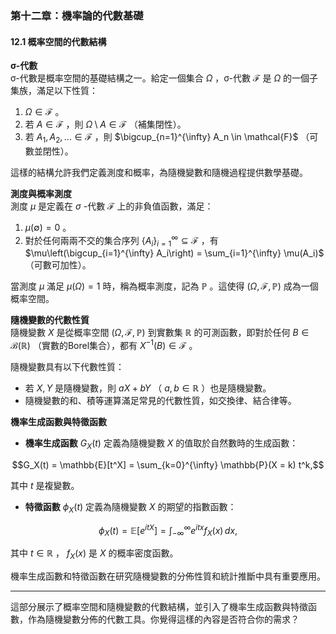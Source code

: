 ### 第十二章：機率論的代數基礎

#### 12.1 概率空間的代數結構

**σ-代數**  
σ-代數是概率空間的基礎結構之一。給定一個集合  $`\Omega`$ ，σ-代數  $`\mathcal{F}`$  是  $`\Omega`$  的一個子集族，滿足以下性質：
1.  $`\Omega \in \mathcal{F}`$ 。
2. 若  $`A \in \mathcal{F}`$ ，則  $`\Omega \setminus A \in \mathcal{F}`$ （補集閉性）。
3. 若  $`A_1, A_2, \ldots \in \mathcal{F}`$ ，則  $`\bigcup_{n=1}^{\infty} A_n \in \mathcal{F}`$ （可數並閉性）。

這樣的結構允許我們定義測度和概率，為隨機變數和隨機過程提供數學基礎。

**測度與概率測度**  
測度  $`\mu`$  是定義在  $`\sigma`$ -代數  $`\mathcal{F}`$  上的非負值函數，滿足：
1.  $`\mu(\emptyset) = 0`$ 。
2. 對於任何兩兩不交的集合序列  $`\{A_i\}_{i=1}^{\infty} \subseteq \mathcal{F}`$ ，有  $`\mu\left(\bigcup_{i=1}^{\infty} A_i\right) = \sum_{i=1}^{\infty} \mu(A_i)`$ （可數可加性）。

當測度  $`\mu`$  滿足  $`\mu(\Omega) = 1`$  時，稱為概率測度，記為  $`\mathbb{P}`$ 。這使得  $`(\Omega, \mathcal{F}, \mathbb{P})`$  成為一個概率空間。

**隨機變數的代數性質**  
隨機變數  $`X`$  是從概率空間  $`(\Omega, \mathcal{F}, \mathbb{P})`$  到實數集  $`\mathbb{R}`$  的可測函數，即對於任何  $`B \in \mathcal{B}(\mathbb{R})`$ （實數的Borel集合），都有  $`X^{-1}(B) \in \mathcal{F}`$ 。

隨機變數具有以下代數性質：
- 若  $`X, Y`$  是隨機變數，則  $`aX + bY`$ （ $`a, b \in \mathbb{R}`$ ）也是隨機變數。
- 隨機變數的和、積等運算滿足常見的代數性質，如交換律、結合律等。

**機率生成函數與特徵函數**  
- **機率生成函數**  $`G_X(t)`$  定義為隨機變數  $`X`$  的值取於自然數時的生成函數：
  
```math
G_X(t) = \mathbb{E}[t^X] = \sum_{k=0}^{\infty} \mathbb{P}(X = k) t^k,
```

  其中  $`t`$  是複變數。
  
- **特徵函數**  $`\phi_X(t)`$  定義為隨機變數  $`X`$  的期望的指數函數：
  
```math
\phi_X(t) = \mathbb{E}[e^{itX}] = \int_{-\infty}^{\infty} e^{itx} f_X(x) \, dx,
```

  其中  $`t \in \mathbb{R}`$ ， $`f_X(x)`$  是  $`X`$  的概率密度函數。

機率生成函數和特徵函數在研究隨機變數的分佈性質和統計推斷中具有重要應用。

---

這部分展示了概率空間和隨機變數的代數結構，並引入了機率生成函數與特徵函數，作為隨機變數分佈的代數工具。你覺得這樣的內容是否符合你的需求？